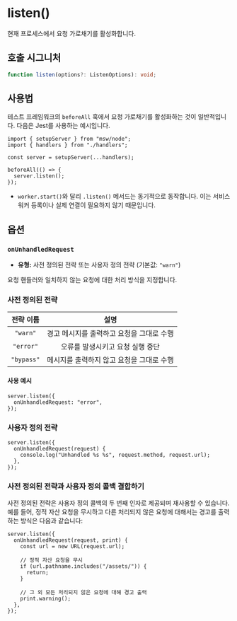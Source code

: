 # listen()

현재 프로세스에서 요청 가로채기를 활성화합니다.

## 호출 시그니처

```typescript
function listen(options?: ListenOptions): void;
```

## 사용법

테스트 프레임워크의 `beforeAll` 훅에서 요청 가로채기를 활성화하는 것이 일반적입니다. 다음은 Jest를 사용하는 예시입니다.

```tsx
import { setupServer } from "msw/node";
import { handlers } from "./handlers";

const server = setupServer(...handlers);

beforeAll(() => {
  server.listen();
});
```

- `worker.start()`와 달리 `.listen()` 메서드는 동기적으로 동작합니다. 이는 서비스 워커 등록이나 실제 연결이 필요하지 않기 때문입니다.

## 옵션

### **`onUnhandledRequest`**

- **유형:** 사전 정의된 전략 또는 사용자 정의 전략 (기본값: `"warn"`)

요청 핸들러와 일치하지 않는 요청에 대한 처리 방식을 지정합니다.

### **사전 정의된 전략**

| **전략 이름** |                 **설명**                  |
| :-----------: | :---------------------------------------: |
|   `"warn"`    | 경고 메시지를 출력하고 요청을 그대로 수행 |
|   `"error"`   |     오류를 발생시키고 요청 실행 중단      |
|  `"bypass"`   | 메시지를 출력하지 않고 요청을 그대로 수행 |

#### 사용 예시

```tsx
server.listen({
  onUnhandledRequest: "error",
});
```

### **사용자 정의 전략**

```tsx
server.listen({
  onUnhandledRequest(request) {
    console.log("Unhandled %s %s", request.method, request.url);
  },
});
```

### **사전 정의된 전략과 사용자 정의 콜백 결합하기**

사전 정의된 전략은 사용자 정의 콜백의 두 번째 인자로 제공되며 재사용할 수 있습니다. 예를 들어, 정적 자산 요청을 무시하고 다른 처리되지 않은 요청에 대해서는 경고를 출력하는 방식은 다음과 같습니다:

```tsx
server.listen({
  onUnhandledRequest(request, print) {
    const url = new URL(request.url);

    // 정적 자산 요청을 무시
    if (url.pathname.includes("/assets/")) {
      return;
    }

    // 그 외 모든 처리되지 않은 요청에 대해 경고 출력
    print.warning();
  },
});
```

